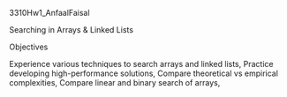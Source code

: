 3310Hw1_AnfaalFaisal

Searching in Arrays & Linked Lists

Objectives
                                                                                                                              
Experience various techniques to search arrays and linked lists,
Practice developing high-performance solutions,
Compare theoretical vs empirical complexities,
Compare linear and binary search of arrays,

